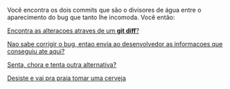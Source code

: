 Você encontra os dois commits que são o divisores de água entre o aparecimento do bug que tanto lhe incomoda.
Você então:

[Encontra as alteracoes atraves de um **git diff**?](diff/diff.md)

[Nao sabe corrigir o bug, entao envia ao desenvolvedor as informacoes que conseguiu ate aqui?](../../../revisa/revisar.md)

[Senta, chora e tenta outra alternativa?](../../chora/chora.md)

[Desiste e vai pra praia tomar uma cerveja](../../../revisa/desiste/desistir.md)